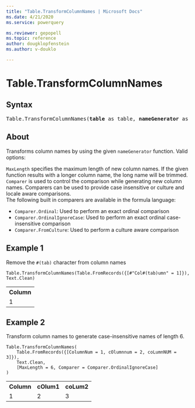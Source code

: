 ```yaml
---
title: "Table.TransformColumnNames | Microsoft Docs"
ms.date: 4/21/2020
ms.service: powerquery

ms.reviewer: gepopell
ms.topic: reference
author: dougklopfenstein
ms.author: v-douklo

---
```

# Table.TransformColumnNames

## Syntax

<pre>
Table.TransformColumnNames(<b>table</b> as table, <b>nameGenerator</b> as function, optional <b>options</b> as nullable record) as table
</pre>
  
## About  
Transforms column names by using the given `nameGenerator` function. Valid options: <div> `MaxLength` specifies the maximum length of new column names. If the given function results with a longer column name, the long name will be trimmed. </div> <div> `Comparer` is used to control the comparison while generating new column names. Comparers can be used to provide case insensitive or culture and locale aware comparisons. </div> <div> The following built in comparers are available in the formula language: </div> <ul> <li><code>Comparer.Ordinal</code>: Used to perform an exact ordinal comparison</li> <li><code>Comparer.OrdinalIgnoreCase</code>: Used to perform an exact ordinal case-insensitive comparison</li> <li> <code>Comparer.FromCulture</code>: Used to perform a culture aware comparison</li> </ul> 

## Example 1
Remove the `#(tab)` character from column names

```powerquery-m
Table.TransformColumnNames(Table.FromRecords({[#"Col#(tab)umn" = 1]}), Text.Clean)
```

<table> <tr> <th>Column</th> </tr> <tr> <td>1</td> </tr> </table>

## Example 2
Transform column names to generate case-insensitive names of length 6.

```powerquery-m
Table.TransformColumnNames(
    Table.FromRecords({[ColumnNum = 1, cOlumnnum = 2, coLumnNUM = 3]}),
    Text.Clean,
    [MaxLength = 6, Comparer = Comparer.OrdinalIgnoreCase]
)
```

<table> <tr> <th>Column</th> <th>cOlum1</th> <th>coLum2</th> </tr> <tr> <td>1</td> <td>2</td> <td>3</td> </tr> </table>
